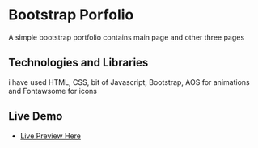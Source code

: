 # Bootstrap Porfolio

A simple bootstrap portfolio contains main page and other three pages

## Technologies and Libraries

i have used HTML, CSS, bit of Javascript, Bootstrap, AOS for animations and Fontawsome for icons

## Live Demo

- [Live Preview Here](https://bootstrap-portfolio-mo3bassia-mo3bassias-projects.vercel.app)
